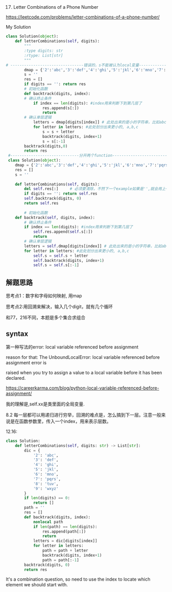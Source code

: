 ## 
17. Letter Combinations of a Phone Number

https://leetcode.com/problems/letter-combinations-of-a-phone-number/

My Solution

```python
class Solution(object):
    def letterCombinations(self, digits):
        """
        :type digits: str
        :rtype: List[str]
        """
# --------------------------------错误的，s不能被认为local变量------------------------------#
        dmap = {'2':'abc','3':'def','4':'ghi','5':'jkl','6':'mno','7':'pqrs','8':'tuv','9':'wxyz'}
        s = ''
        res = []
        if digits == '': return res
        # 初始化函数
        def backtrack(digits, index):
        # 确认终止条件
            if index == len(digits): #index用来判断下到第几层了
                res.append(s[:])
                return
        # 确认单层逻辑
            letters = dmap[digits[index]] # 此处出来的是小的字符串，比如abc, def
            for letter in letters: #此处划分出来更小的, a,b,c
                s = s + letter
                backtrack(digits, index+1)
                s = s[:-1]
        backtrack(digits,0)
        return res  
 #------------------------------分开两个function---------------------------------------#
 class Solution(object):
    dmap = {'2':'abc','3':'def','4':'ghi','5':'jkl','6':'mno','7':'pqrs','8':'tuv','9':'wxyz'}
    res = []
    s = ''
    
    def letterCombinations(self, digits):
        del self.res[:]     # 必须要清除，不然下一个example如果是'',就会用上一个的
        if digits == '': return self.res
        self.backtrack(digits, 0)
        return self.res
    
        # 初始化函数
    def backtrack(self, digits, index):
        # 确认终止条件
        if index == len(digits): #index用来判断下到第几层了
            self.res.append(self.s[:])
            return
        # 确认单层逻辑
        letters = self.dmap[digits[index]] # 此处出来的是小的字符串，比如abc, def
        for letter in letters: #此处划分出来更小的, a,b,c
            self.s = self.s + letter
            self.backtrack(digits, index+1)
            self.s = self.s[:-1]
```
## 解题思路
思考点1：数字和字母如何映射, 用map

思考点2:用回溯来解决，输入几个digit，就有几个循环

和77，216不同，本题是多个集合求组合

## syntax
第一种写法的error:  local variable referenced before assignment

reason for that:
The UnboundLocalError: local variable referenced before assignment error is 

raised when you try to assign a value to a local variable before it has been declared. 

https://careerkarma.com/blog/python-local-variable-referenced-before-assignment/

我的理解是,self.xx是类里面的全局变量.

8.2 每一层都可以用递归进行穷举，回溯的难点是，怎么搞到下一层。注意一般来说是在函数参数里，传入一个index，用来表示层数。

12.16:

```python
class Solution:
    def letterCombinations(self, digits: str) -> List[str]:
        dic = {
            '2': 'abc',
            '3': 'def',
            '4': 'ghi',
            '5': 'jkl',
            '6': 'mno',
            '7': 'pqrs',
            '8': 'tuv',
            '9': 'wxyz'
        }
        if len(digits) == 0:
            return []
        path = ''
        res = []
        def backtrack(digits, index):
            nonlocal path
            if len(path) == len(digits):
                res.append(path[:])
                return
            letters = dic[digits[index]]
            for letter in letters:
                path = path + letter
                backtrack(digits, index+1)
                path = path[:-1]
        backtrack(digits, 0)
        return res
```
It's a combination question, so need to use the index to locate which element we should start with.
